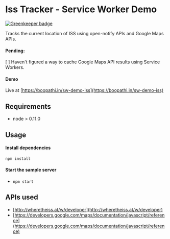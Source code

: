 # Iss Tracker - Service Worker Demo

[![Greenkeeper badge](https://badges.greenkeeper.io/boopathi/sw-demo-iss.svg)](https://greenkeeper.io/)

Tracks the current location of ISS using open-notify APIs and Google Maps APIs.

#### Pending:

[ ] Haven't figured a way to cache Google Maps API results using Service Workers. 

#### Demo

Live at [https://boopathi.in/sw-demo-iss](https://boopathi.in/sw-demo-iss)

## Requirements

+ node > 0.11.0

## Usage

#### Install dependencies

`npm install`

#### Start the sample server

+ `npm start`

## APIs used

+ [http://wheretheiss.at/w/developer](http://wheretheiss.at/w/developer)
+ [https://developers.google.com/maps/documentation/javascript/reference](https://developers.google.com/maps/documentation/javascript/reference)

